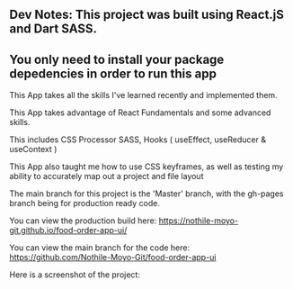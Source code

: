 ## Dev Notes: This project was built using React.jS and Dart SASS.
## You only need to install your package depedencies in order to run this app

This App takes all the skills I've learned recently and implemented them.

This App takes advantage of React Fundamentals and some advanced skills.

This includes CSS Processor SASS, Hooks ( useEffect, useReducer & useContext )

This App also taught me how to use CSS keyframes, as well as testing my ability to accurately map out a project and file layout

The main branch for this project is the 'Master' branch, with the gh-pages branch being for production ready code.

You can view the production build here: https://nothile-moyo-git.github.io/food-order-app-ui/

You can view the main branch for the code here: https://github.com/Nothile-Moyo-Git/food-order-app-ui 

Here is a screenshot of the project: 